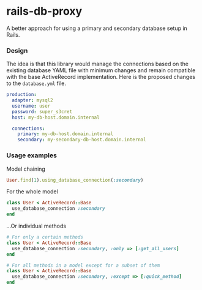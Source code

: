 # rails-db-proxy

A better approach for using a primary and secondary database setup in
Rails.

### Design

The idea is that this library would manage the connections based on the
existing database YAML file with minimum changes and remain compatible
with the base ActiveRecord implementation. Here is the proposed changes
to the `database.yml` file.

```yaml
production:
  adapter: mysql2
  username: user
  password: super_s3cret
  host: my-db-host.domain.internal

  connections:
    primary: my-db-host.domain.internal
    secondary: my-secondary-db-host.domain.internal
```

### Usage examples

Model chaining

```rb
User.find(1).using_database_connection(:secondary)
```

For the whole model

```rb
class User < ActiveRecord::Base
  use_database_connection :secondary
end
```

...Or individual methods

```rb
# For only a certain methods
class User < ActiveRecord::Base
  use_database_connection :secondary, :only => [:get_all_users]
end

# For all methods in a model except for a subset of them
class User < ActiveRecord::Base
  use_database_connection :secondary, :except => [:quick_method]
end
```
